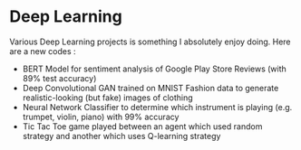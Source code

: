 # Deep Learning
Various Deep Learning projects is something I absolutely enjoy doing. 
Here are a new codes :

- BERT Model for sentiment analysis of Google Play Store Reviews (with 89% test accuracy)
- Deep Convolutional GAN trained on MNIST Fashion data to generate realistic-looking (but fake) images of clothing
- Neural Network Classifier to determine which instrument is playing (e.g. trumpet, violin, piano) with 99% accuracy 
- Tic Tac Toe game played between an agent which used random strategy and another which uses Q-learning strategy 
